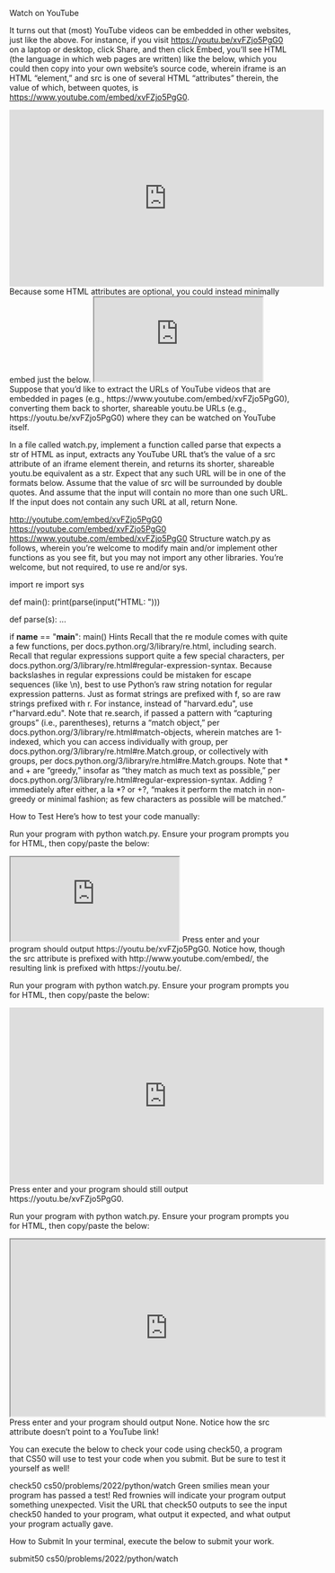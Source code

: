 Watch on YouTube

It turns out that (most) YouTube videos can be embedded in other websites, just like the above. For instance, if you visit https://youtu.be/xvFZjo5PgG0 on a laptop or desktop, click Share, and then click Embed, you’ll see HTML (the language in which web pages are written) like the below, which you could then copy into your own website’s source code, wherein iframe is an HTML “element,” and src is one of several HTML “attributes” therein, the value of which, between quotes, is https://www.youtube.com/embed/xvFZjo5PgG0.

<iframe width="560" height="315" src="https://www.youtube.com/embed/xvFZjo5PgG0" title="YouTube video player" frameborder="0" allow="accelerometer; autoplay; clipboard-write; encrypted-media; gyroscope; picture-in-picture" allowfullscreen></iframe>
Because some HTML attributes are optional, you could instead minimally embed just the below.

<iframe src="https://www.youtube.com/embed/xvFZjo5PgG0"></iframe>
Suppose that you’d like to extract the URLs of YouTube videos that are embedded in pages (e.g., https://www.youtube.com/embed/xvFZjo5PgG0), converting them back to shorter, shareable youtu.be URLs (e.g., https://youtu.be/xvFZjo5PgG0) where they can be watched on YouTube itself.

In a file called watch.py, implement a function called parse that expects a str of HTML as input, extracts any YouTube URL that’s the value of a src attribute of an iframe element therein, and returns its shorter, shareable youtu.be equivalent as a str. Expect that any such URL will be in one of the formats below. Assume that the value of src will be surrounded by double quotes. And assume that the input will contain no more than one such URL. If the input does not contain any such URL at all, return None.

http://youtube.com/embed/xvFZjo5PgG0
https://youtube.com/embed/xvFZjo5PgG0
https://www.youtube.com/embed/xvFZjo5PgG0
Structure watch.py as follows, wherein you’re welcome to modify main and/or implement other functions as you see fit, but you may not import any other libraries. You’re welcome, but not required, to use re and/or sys.

import re
import sys


def main():
    print(parse(input("HTML: ")))


def parse(s):
    ...

if __name__ == "__main__":
    main()
Hints
Recall that the re module comes with quite a few functions, per docs.python.org/3/library/re.html, including search.
Recall that regular expressions support quite a few special characters, per docs.python.org/3/library/re.html#regular-expression-syntax.
Because backslashes in regular expressions could be mistaken for escape sequences (like \n), best to use Python’s raw string notation for regular expression patterns. Just as format strings are prefixed with f, so are raw strings prefixed with r. For instance, instead of "harvard\.edu", use r"harvard\.edu".
Note that re.search, if passed a pattern with “capturing groups” (i.e., parentheses), returns a “match object,” per docs.python.org/3/library/re.html#match-objects, wherein matches are 1-indexed, which you can access individually with group, per docs.python.org/3/library/re.html#re.Match.group, or collectively with groups, per docs.python.org/3/library/re.html#re.Match.groups.
Note that * and + are “greedy,” insofar as “they match as much text as possible,” per docs.python.org/3/library/re.html#regular-expression-syntax. Adding ? immediately after either, a la *? or +?, “makes it perform the match in non-greedy or minimal fashion; as few characters as possible will be matched.”

How to Test
Here’s how to test your code manually:

Run your program with python watch.py. Ensure your program prompts you for HTML, then copy/paste the below:
<iframe src="http://www.youtube.com/embed/xvFZjo5PgG0"></iframe>
Press enter and your program should output https://youtu.be/xvFZjo5PgG0. Notice how, though the src attribute is prefixed with http://www.youtube.com/embed/, the resulting link is prefixed with https://youtu.be/.

Run your program with python watch.py. Ensure your program prompts you for HTML, then copy/paste the below:
<iframe width="560" height="315" src="https://www.youtube.com/embed/xvFZjo5PgG0" title="YouTube video player" frameborder="0" allow="accelerometer; autoplay; clipboard-write; encrypted-media; gyroscope; picture-in-picture" allowfullscreen></iframe>
Press enter and your program should still output https://youtu.be/xvFZjo5PgG0.

Run your program with python watch.py. Ensure your program prompts you for HTML, then copy/paste the below:
<iframe width="560" height="315" src="https://cs50.harvard.edu/python"></iframe>
Press enter and your program should output None. Notice how the src attribute doesn’t point to a YouTube link!

You can execute the below to check your code using check50, a program that CS50 will use to test your code when you submit. But be sure to test it yourself as well!

check50 cs50/problems/2022/python/watch
Green smilies mean your program has passed a test! Red frownies will indicate your program output something unexpected. Visit the URL that check50 outputs to see the input check50 handed to your program, what output it expected, and what output your program actually gave.

How to Submit
In your terminal, execute the below to submit your work.

submit50 cs50/problems/2022/python/watch